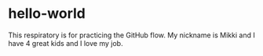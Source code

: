 # hello-world
This respiratory is for practicing the GitHub flow.
My nickname is Mikki and I have 4 great kids and I love my job.
